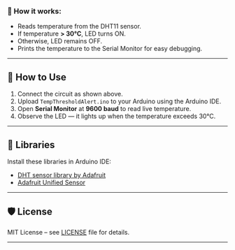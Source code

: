 
### 🚦 How it works:
- Reads temperature from the DHT11 sensor.
- If temperature **> 30°C**, LED turns ON.
- Otherwise, LED remains OFF.
- Prints the temperature to the Serial Monitor for easy debugging.

---

## 🚀 How to Use

1. Connect the circuit as shown above.
2. Upload `TempThresholdAlert.ino` to your Arduino using the Arduino IDE.
3. Open **Serial Monitor** at **9600 baud** to read live temperature.
4. Observe the LED — it lights up when the temperature exceeds 30°C.

---

## 🔗 Libraries

Install these libraries in Arduino IDE:
- [DHT sensor library by Adafruit](https://github.com/adafruit/DHT-sensor-library)
- [Adafruit Unified Sensor](https://github.com/adafruit/Adafruit_Sensor)

---

## 🛡️ License

MIT License – see [LICENSE](LICENSE) file for details.

---

